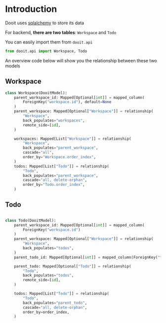 # Introduction

Dooit uses [sqlalchemy](https://www.sqlalchemy.org/) to store its data

For backend, **there are two tables**: `Workspace` and  `Todo`

You can easily import them from `dooit.api`

```py
from dooit.api import Workspace, Todo
```

An overview code below will show you the relationship between these two models

## Workspace

```python
class Workspace(DooitModel):
    parent_workspace_id: Mapped[Optional[int]] = mapped_column(
        ForeignKey("workspace.id"), default=None
    )
    parent_workspace: Mapped[Optional["Workspace"]] = relationship(
        "Workspace",
        back_populates="workspaces",
        remote_side=[id],
    )

    workspaces: Mapped[List["Workspace"]] = relationship(
        "Workspace",
        back_populates="parent_workspace",
        cascade="all",
        order_by="Workspace.order_index",
    )
    todos: Mapped[List["Todo"]] = relationship(
        "Todo",
        back_populates="parent_workspace",
        cascade="all, delete-orphan",
        order_by="Todo.order_index",
    )
```

## Todo

```python

class Todo(DooitModel):
    parent_workspace_id: Mapped[Optional[int]] = mapped_column(
        ForeignKey("workspace.id")
    )
    parent_workspace: Mapped[Optional["Workspace"]] = relationship(
        "Workspace",
        back_populates="todos",
    )
    parent_todo_id: Mapped[Optional[int]] = mapped_column(ForeignKey("todo.id"))

    parent_todo: Mapped[Optional["Todo"]] = relationship(
        "Todo",
        back_populates="todos",
        remote_side=[id],
    )

    todos: Mapped[List["Todo"]] = relationship(
        "Todo",
        back_populates="parent_todo",
        cascade="all, delete-orphan",
        order_by=order_index,
    )


```

